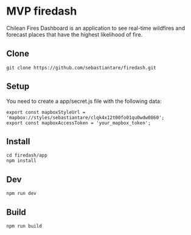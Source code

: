 # MVP firedash
Chilean Fires Dashboard is an application to see real-time wildfires and forecast places that have the highest likelihood of fire.

## Clone

```
git clone https://github.com/sebastiantare/firedash.git
```

## Setup

You need to create a app/secret.js file with the following data:

```
export const mapboxStyleUrl = 'mapbox://styles/sebastiantare/clqk4x12t00fo01qu0wdw0860';
export const mapboxAccessToken = 'your_mapbox_token';
```

## Install

```
cd firedash/app
npm install
```

## Dev

```
npm run dev
```

## Build

```
npm run build
```
